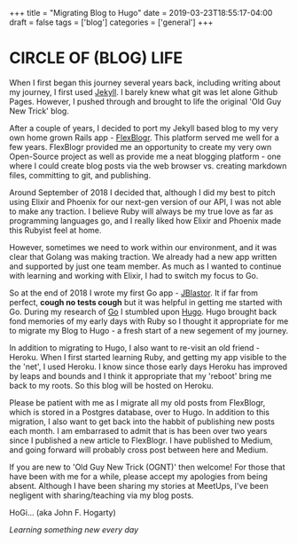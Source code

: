 +++
title = "Migrating Blog to Hugo"
date = 2019-03-23T18:55:17-04:00
draft = false
tags = ['blog']
categories = ['general']
+++

# CIRCLE OF (BLOG) LIFE 

When I first began this journey several years back, including writing about my 
journey, I first used [Jekyll](https://jekyllrb.com/).  I barely knew what git 
was let alone Github Pages.  However, I pushed through and brought to life the
original 'Old Guy New Trick' blog.

After a couple of years, I decided to port my Jekyll based blog to my very own
home grown Rails app - [FlexBlogr](https://github.com/hogihung/flex_blogger). This
platform served me well for a few years.  FlexBlogr provided me an opportunity 
to create my very own Open-Source project as well as provide me a neat blogging 
platform - one where I could create blog posts via the web browser vs. creating 
markdown files, committing to git, and publishing.

Around September of 2018 I decided that, although I did my best to pitch using
Elixir and Phoenix for our next-gen version of our API, I was not able to make any
traction.  I believe Ruby will always be my true love as far as programming languages
go, and I really liked how Elixir and Phoenix made this Rubyist feel at home.  

However, sometimes we need to work within our environment, and it was clear that 
Golang was making traction.  We already had a new app written and supported by
just one team member.  As much as I wanted to continue with learning and working
with Elixir, I had to switch my focus to Go.  

So at the end of 2018 I wrote my first Go app - [JBlastor](https://github.com/hogihung/jblastor).
It if far from perfect, **cough no tests cough** but it was helpful in getting me
started with Go.  During my research of [Go](https://golang.org/) I stumbled upon
[Hugo](https://gohugo.io/).  Hugo brought back fond memories of my early days with
Ruby so I thought it appropriate for me to migrate my Blog to Hugo - a fresh start
of a new segement of my journey.

In addition to migrating to Hugo, I also want to re-visit an old friend - Heroku.
When I first started learning Ruby, and getting my app visible to the the 'net',
I used Heroku.  I know since those early days Heroku has improved by leaps and bounds
and I think it appropriate that my 'reboot' bring me back to my roots.  So this blog
will be hosted on Heroku.

Please be patient with me as I migrate all my old posts from FlexBlogr, which is 
stored in a Postgres database, over to Hugo.  In addition to this migration, I
also want to get back into the habbit of publishing new posts each month.  I am
embarrased to admit that is has been over two years since I published a new article
to FlexBlogr.  I have published to Medium, and going forward will probably cross
post between here and Medium.

If you are new to 'Old Guy New Trick (OGNT)' then welcome!  For those that have
been with me for a while, please accept my apologies from being absent.  Although
I have been sharing my stories at MeetUps, I've been negligent with sharing/teaching
via my blog posts.

HoGi... (aka John F. Hogarty)

*Learning something new every day*





